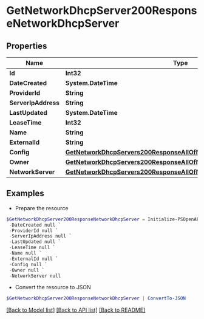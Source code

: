 # GetNetworkDhcpServer200ResponseNetworkDhcpServer
## Properties

Name | Type | Description | Notes
------------ | ------------- | ------------- | -------------
**Id** | **Int32** |  | [optional] 
**DateCreated** | **System.DateTime** |  | [optional] 
**ProviderId** | **String** |  | [optional] 
**ServerIpAddress** | **String** |  | [optional] 
**LastUpdated** | **System.DateTime** |  | [optional] 
**LeaseTime** | **Int32** |  | [optional] 
**Name** | **String** |  | [optional] 
**ExternalId** | **String** |  | [optional] 
**Config** | [**GetNetworkDhcpServers200ResponseAllOfNetworkDhcpServersInnerConfig**](GetNetworkDhcpServers200ResponseAllOfNetworkDhcpServersInnerConfig.md) |  | [optional] 
**Owner** | [**GetNetworkDhcpServers200ResponseAllOfNetworkDhcpServersInnerOwner**](GetNetworkDhcpServers200ResponseAllOfNetworkDhcpServersInnerOwner.md) |  | [optional] 
**NetworkServer** | [**GetNetworkDhcpServers200ResponseAllOfNetworkDhcpServersInnerOwner**](GetNetworkDhcpServers200ResponseAllOfNetworkDhcpServersInnerOwner.md) |  | [optional] 

## Examples

- Prepare the resource
```powershell
$GetNetworkDhcpServer200ResponseNetworkDhcpServer = Initialize-PSOpenAPIToolsGetNetworkDhcpServer200ResponseNetworkDhcpServer  -Id null `
 -DateCreated null `
 -ProviderId null `
 -ServerIpAddress null `
 -LastUpdated null `
 -LeaseTime null `
 -Name null `
 -ExternalId null `
 -Config null `
 -Owner null `
 -NetworkServer null
```

- Convert the resource to JSON
```powershell
$GetNetworkDhcpServer200ResponseNetworkDhcpServer | ConvertTo-JSON
```

[[Back to Model list]](../README.md#documentation-for-models) [[Back to API list]](../README.md#documentation-for-api-endpoints) [[Back to README]](../README.md)

